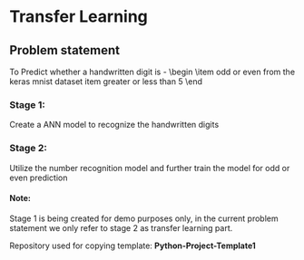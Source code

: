 # Transfer Learning

## Problem statement
To Predict whether a handwritten digit is -
\begin
\item odd or even from the keras mnist dataset
item greater or less than 5
\end
### Stage 1:
Create a ANN model to recognize the handwritten digits

### Stage 2:
Utilize the number recognition model and further train the model for odd or even prediction


#### Note:
Stage 1 is being created for demo purposes only, in the current problem statement we only refer to stage 2 as transfer learning part.


Repository used for copying template:  <b> Python-Project-Template1 </b>